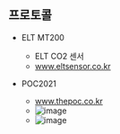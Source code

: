 


## 프로토콜

- ELT MT200
  - ELT CO2 센서
  - www.eltsensor.co.kr
  
- POC2021
  - www.thepoc.co.kr 
  - ![image](https://github.com/user-attachments/assets/da8905f3-8942-4021-9040-b4262d1ab533)
  - ![image](https://github.com/user-attachments/assets/828b1605-6aa3-4511-ae3f-79f6155ceb82)
